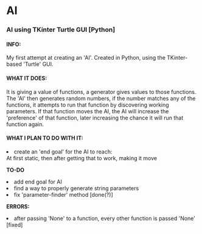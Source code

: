 # AI
<h3>AI using TKinter Turtle GUI [Python]</h3>

<h4>INFO:</h4>
My first attempt at creating an 'AI'. Created in Python, using the TKinter-based 'Turtle' GUI.

<h4>WHAT IT DOES:</h4>
It is giving a value of functions, a generator gives values to those functions.
The 'AI' then generates random numbers, if the number matches any of the functions, it attempts to run that function by discovering working parameters. If that function moves the AI, the AI will increase the 'preference' of that function, later increasing the chance it will run that function again.

<h4>WHAT I PLAN TO DO WITH IT:</h4>
<li>create an 'end goal' for the AI to reach:<br>
    At first static, then after getting that to work, making it move

<b>TO-DO</b>
<li>add end goal for AI
<li>find a way to properly generate string parameters
<li>fix 'parameter-finder' method [done(?)]

<b>ERRORS:</b>
<li>after passing 'None' to a function, every other function is passed 'None' [fixed]